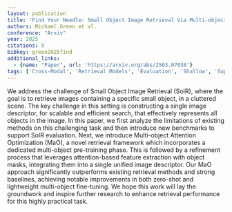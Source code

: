 ```yaml
---
layout: publication
title: 'Find Your Needle: Small Object Image Retrieval Via Multi-object Attention Optimization'
authors: Michael Green et al.
conference: "Arxiv"
year: 2025
citations: 0
bibkey: green2025find
additional_links:
  - {name: "Paper", url: 'https://arxiv.org/abs/2503.07038'}
tags: ['Cross-Modal', 'Retrieval Models', 'Evaluation', 'Shallow', 'Supervised', 'Training Strategy', 'Applications']
---
```

We address the challenge of Small Object Image Retrieval (SoIR), where the
goal is to retrieve images containing a specific small object, in a cluttered
scene. The key challenge in this setting is constructing a single image
descriptor, for scalable and efficient search, that effectively represents all
objects in the image. In this paper, we first analyze the limitations of
existing methods on this challenging task and then introduce new benchmarks to
support SoIR evaluation. Next, we introduce Multi-object Attention Optimization
(MaO), a novel retrieval framework which incorporates a dedicated multi-object
pre-training phase. This is followed by a refinement process that leverages
attention-based feature extraction with object masks, integrating them into a
single unified image descriptor. Our MaO approach significantly outperforms
existing retrieval methods and strong baselines, achieving notable improvements
in both zero-shot and lightweight multi-object fine-tuning. We hope this work
will lay the groundwork and inspire further research to enhance retrieval
performance for this highly practical task.
